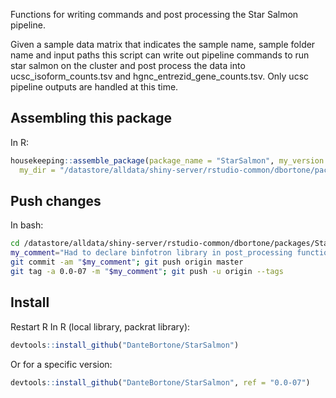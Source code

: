 Functions for writing commands and post processing the Star Salmon pipeline.

Given a sample data matrix that indicates the sample name, sample folder name and input paths
this script can write out pipeline commands to run star salmon on the cluster and post process the
data into ucsc_isoform_counts.tsv and hgnc_entrezid_gene_counts.tsv.  Only ucsc pipeline outputs 
are handled at this time.


## Assembling this package
In R:
``` r
housekeeping::assemble_package(package_name = "StarSalmon", my_version = "0.0-07",
  my_dir = "/datastore/alldata/shiny-server/rstudio-common/dbortone/packages/StarSalmon")
```

## Push changes
In bash:
``` bash
cd /datastore/alldata/shiny-server/rstudio-common/dbortone/packages/StarSalmon
my_comment="Had to declare binfotron library in post_processing function or I'd get an error that check_integer couldn't be found.  Odd because it uses other functions of binfotron here without declaring them because they are marked on the DESCRIPTION file and on StarSalmon.R."
git commit -am "$my_comment"; git push origin master
git tag -a 0.0-07 -m "$my_comment"; git push -u origin --tags
```

## Install
Restart R
In R (local library, packrat library):
``` r
devtools::install_github("DanteBortone/StarSalmon")
```

Or for a specific version:
``` r
devtools::install_github("DanteBortone/StarSalmon", ref = "0.0-07")
```